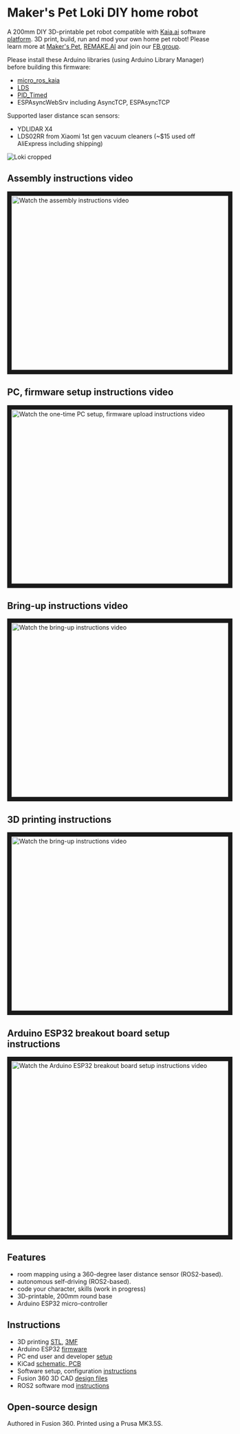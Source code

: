 # Maker's Pet Loki DIY home robot

A 200mm DIY 3D-printable pet robot compatible with [Kaia.ai](https://kaia.ai) software [platform](https://github.com/kaiaai/). 3D print, build, run and mod your own home pet robot! Please learn more at [Maker's Pet](https://makerspet.com), [REMAKE.AI](https://remake.ai) and join our [FB group](https://www.facebook.com/groups/243730868651472/).

Please install these Arduino libraries (using Arduino Library Manager) before building this firmware:
- [micro_ros_kaia](https://github.com/kaiaai/micro_ros_arduino_kaiaai)
- [LDS](https://github.com/kaiaai/LDS/)
- [PID_Timed](https://github.com/kaiaai/arduino_pid_timed)
- ESPAsyncWebSrv including AsyncTCP, ESPAsyncTCP

Supported laser distance scan sensors:
- YDLIDAR X4
- LDS02RR from Xiaomi 1st gen vacuum cleaners (~$15 used off AliExpress including shipping)

![Loki cropped](https://github.com/makerspet/makerspet_loki/assets/143911662/9e3857b0-df87-4fda-9d94-bfc53fed399d)

## Assembly instructions video
<a href="http://www.youtube.com/watch?feature=player_embedded&v=WPB2B1DPf_s" target="_blank">
 <img src="http://img.youtube.com/vi/WPB2B1DPf_s/maxresdefault.jpg" alt="Watch the assembly instructions video" width="720" height="405" border="10" />
</a>

## PC, firmware setup instructions video
<a href="http://www.youtube.com/watch?feature=player_embedded&v=XOc5kCE3MC0" target="_blank">
 <img src="http://img.youtube.com/vi/XOc5kCE3MC0/maxresdefault.jpg" alt="Watch the one-time PC setup, firmware upload instructions video" width="720" height="405" border="10" />
</a>

## Bring-up instructions video
<a href="http://www.youtube.com/watch?feature=player_embedded&v=L_XbkA4pwRc" target="_blank">
 <img src="http://img.youtube.com/vi/L_XbkA4pwRc/maxresdefault.jpg" alt="Watch the bring-up instructions video" width="720" height="405" border="10" />
</a>

## 3D printing instructions
<a href="http://www.youtube.com/watch?feature=player_embedded&v=4k6W1QyJMMw" target="_blank">
 <img src="http://img.youtube.com/vi/L_XbkA4pwRc/maxresdefault.jpg" alt="Watch the bring-up instructions video" width="720" height="405" border="10" />
</a>

## Arduino ESP32 breakout board setup instructions
<a href="http://www.youtube.com/watch?feature=player_embedded&v=zizGI8MjANU" target="_blank">
 <img src="http://img.youtube.com/vi/zizGI8MjANU/maxresdefault.jpg" alt="Watch the Arduino ESP32 breakout board setup instructions video" width="720" height="405" border="10" />
</a>

## Features
- room mapping using a 360-degree laser distance sensor (ROS2-based).
- autonomous self-driving (ROS2-based).
- code your character, skills (work in progress)
- 3D-printable, 200mm round base
- Arduino ESP32 micro-controller

## Instructions
- 3D printing [STL](https://github.com/makerspet/3d_models/tree/main/loki_200mm/stl), [3MF](https://github.com/makerspet/3d_models/tree/main/loki_200mm/3mf)
- Arduino ESP32 [firmware](https://github.com/kaiaai/firmware)
- PC end user and developer [setup](https://github.com/kaiaai/docker)
- KiCad [schematic, PCB](https://github.com/makerspet/pcb)
- Software setup, configuration [instructions](https://www.youtube.com/playlist?list=PLOSXKDW70aR8SA16wTB0ou9ClKhv7micy)
- Fusion 360 3D CAD [design files](https://github.com/makerspet/3d_models/tree/main/loki_200mm/fusion360)
- ROS2 software mod [instructions](https://github.com/makerspet/makerspet_loki/tree/main/urdf)

## Open-source design
Authored in Fusion 360. Printed using a Prusa MK3.5S.
